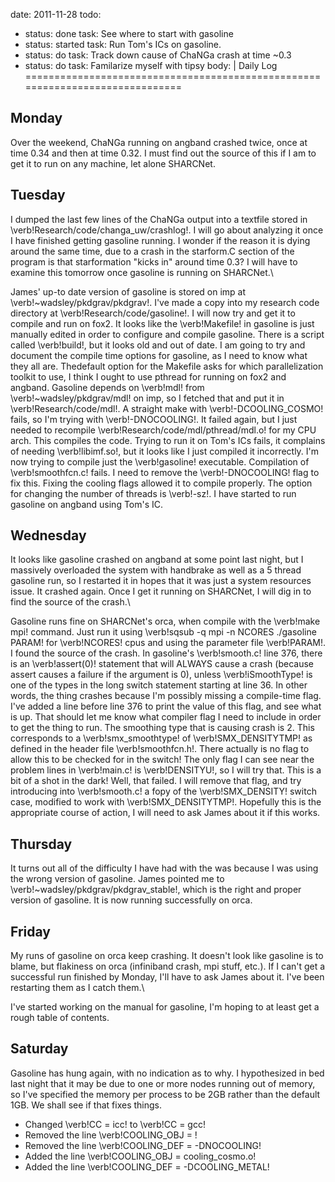 date: 2011-11-28
todo:
 - status: done
   task: See where to start with gasoline
 - status: started
   task: Run Tom's ICs on gasoline.
 - status: do
   task: Track down cause of ChaNGa crash at time \~0.3
 - status: do
   task: Familarize myself with tipsy
body: |
 Daily Log
 ==============================================================================
 
 Monday
 ------------------------------------------------------------------------------
 Over the weekend, ChaNGa running on angband crashed twice, once at time 0.34 
 and then at time 0.32. I must find out the source of this if I am to get it to 
 run on any machine, let alone SHARCNet.  
 
 Tuesday
 ------------------------------------------------------------------------------
 I dumped the last few lines of the ChaNGa output into a textfile stored in
 \verb!Research/code/changa_uw/crashlog!. I will go about analyzing it once I 
 have finished getting gasoline running. I wonder if the reason it is dying 
 around the same time, due to a crash in the starform.C section of the program
 is that starformation "kicks in" around time 0.3?  I will have to examine this
 tomorrow once gasoline is running on SHARCNet.\\
 
 James' up-to date version of gasoline 
 is stored on imp at \verb!~wadsley/pkdgrav/pkdgrav!.  I've made a copy into my 
 research code directory at \verb!Research/code/gasoline!.  I will now try and 
 get it to compile and run on fox2.  It looks like the \verb!Makefile! in 
 gasoline is just manually edited in order to configure and compile gasoline.
 There is a script called \verb!build!, but it looks old and out of date. I am 
 going to try and document the compile time options for gasoline, as I need to 
 know what they all are.  Thedefault option for the Makefile asks for which 
 parallelization toolkit to use, I think I ought to use pthread for running on 
 fox2 and angband.  Gasoline depends on \verb!mdl! from 
 \verb!~wadsley/pkdgrav/mdl! on imp, so I fetched that and put it in 
 \verb!Research/code/mdl!. A straight make with \verb!-DCOOLING_COSMO! fails, so
 I'm trying with \verb!-DNOCOOLING!.  It failed again, but I just needed to 
 recompile \verb!Research/code/mdl/pthread/mdl.o! for my CPU arch.  This compiles
 the code.  Trying to run it on Tom's ICs fails, it complains of needing 
 \verb!libimf.so!, but it looks like I just compiled it incorrectly.  I'm now 
 trying to compile just the \verb!gasoline! executable.  Compilation of 
 \verb!smoothfcn.c! fails.  I need to remove the \verb!-DNOCOOLING! flag to fix 
 this.  Fixing the cooling flags allowed it to compile properly.  The option for
 changing the number of threads is \verb!-sz!. I have started to run gasoline on
 angband using Tom's IC.
 
 Wednesday
 ------------------------------------------------------------------------------
 It looks like gasoline crashed on angband at some point last night, but I 
 massively overloaded the system with handbrake as well as a 5 thread gasoline
 run, so I restarted it in hopes that it was just a system resources issue.
 It crashed again.  Once I get it running on SHARCNet, I will dig in to find 
 the source of the crash.\\
 
 Gasoline runs fine on SHARCNet's orca, when compile with the \verb!make mpi!
 command.  Just run it using \verb!sqsub -q mpi -n NCORES ./gasoline PARAM! for
 \verb!NCORES! cpus and using the parameter file \verb!PARAM!.
 I found the source of the crash.  In gasoline's \verb!smooth.c! line 376, there
 is an \verb!assert(0)! statement that will ALWAYS cause a crash (because assert
 causes a failure if the argument is 0), unless \verb!iSmoothType! is one of the 
 types in the long switch statement starting at line 36.  In other words, the 
 thing crashes because I'm possibly missing a compile-time flag.  I've added
 a line before line 376 to print the value of this flag, and see what is up.
 That should let me know what compiler flag I need to include in order to get
 the thing to run. The smoothing type that is causing crash is 2.  This 
 corresponds to a \verb!smx_smoothtype! of \verb!SMX_DENSITYTMP! as defined in 
 the header file \verb!smoothfcn.h!.  There actually is no flag to allow this
 to be checked for in the switch!  The only flag I can see near the problem 
 lines in \verb!main.c! is \verb!DENSITYU!, so I will try that.  This is a bit
 of a shot in the dark!  Well, that failed.  I will remove that flag, and try
 introducing into \verb!smooth.c! a fopy of the \verb!SMX_DENSITY! switch case,
 modified to work with \verb!SMX_DENSITYTMP!.  Hopefully this is the appropriate
 course of action, I will need to ask James about it if this works.
 
 Thursday
 ------------------------------------------------------------------------------
 It turns out all of the difficulty I have had with the was because I was using
 the wrong version of gasoline.  James pointed me to 
 \verb!~wadsley/pkdgrav/pkdgrav_stable!, which is the right and proper version
 of gasoline.  It is now running successfully on orca.
 
 Friday
 ------------------------------------------------------------------------------
 My runs of gasoline on orca keep crashing.  It doesn't look like gasoline is to
 blame, but flakiness on orca (infiniband crash, mpi stuff, etc.).  If I can't 
 get a successful run finished by Monday, I'll have to ask James about it.  I've
 been restarting them as I catch them.\\
 
 I've started working on the manual for gasoline, I'm hoping to at least get a 
 rough table of contents.
 
 Saturday
 ------------------------------------------------------------------------------
 Gasoline has hung again, with no indication as to why.  I hypothesized in bed 
 last night that it may be due to one or more nodes running out of memory, so
 I've specified the memory per process to be 2GB rather than the default 1GB.
 We shall see if that fixes things.
 * Changed \verb!CC = icc! to \verb!CC = gcc!
 * Removed the line \verb!COOLING_OBJ = !
 * Removed the line \verb!COOLING_DEF = -DNOCOOLING!
 * Added the line \verb!COOLING_OBJ = cooling_cosmo.o!
 * Added the line \verb!COOLING_DEF = -DCOOLING_METAL!
